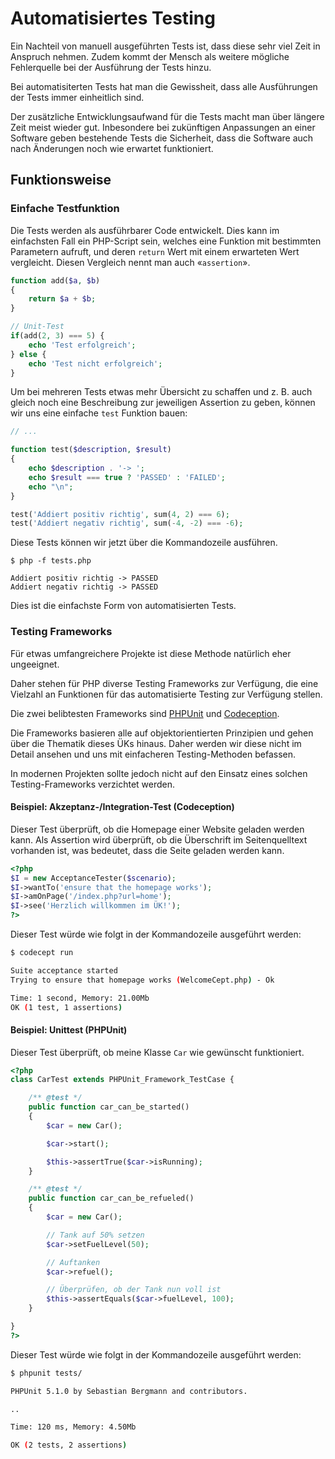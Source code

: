 # Automatisiertes Testing

Ein Nachteil von manuell ausgeführten Tests ist, dass diese sehr viel Zeit in Anspruch nehmen. Zudem kommt der Mensch als weitere mögliche Fehlerquelle bei der Ausführung der Tests hinzu.

Bei automatisiterten Tests hat man die Gewissheit, dass alle Ausführungen der Tests immer einheitlich sind. 

Der zusätzliche Entwicklungsaufwand für die Tests macht man über längere Zeit meist wieder gut. Inbesondere bei zukünftigen Anpassungen an einer Software geben bestehende Tests die Sicherheit, dass die Software auch nach Änderungen noch wie erwartet funktioniert.

## Funktionsweise

### Einfache Testfunktion

Die Tests werden als ausführbarer Code entwickelt. Dies kann im einfachsten Fall ein PHP-Script sein, welches eine Funktion mit bestimmten Parametern aufruft, und deren `return` Wert mit einem erwarteten Wert vergleicht. Diesen Vergleich nennt man auch «`assertion`».

```php
function add($a, $b)
{
    return $a + $b;
}

// Unit-Test
if(add(2, 3) === 5) {
    echo 'Test erfolgreich';
} else {
    echo 'Test nicht erfolgreich';
}
```

Um bei mehreren Tests etwas mehr Übersicht zu schaffen und z. B. auch gleich noch eine Beschreibung zur jeweiligen Assertion zu geben, können wir uns eine einfache `test` Funktion bauen:

```php
// ...

function test($description, $result)
{
    echo $description . '-> ';
    echo $result === true ? 'PASSED' : 'FAILED';
    echo "\n";
}

test('Addiert positiv richtig', sum(4, 2) === 6);
test('Addiert negativ richtig', sum(-4, -2) === -6);
```

Diese Tests können wir jetzt über die Kommandozeile ausführen.

```
$ php -f tests.php

Addiert positiv richtig -> PASSED
Addiert negativ richtig -> PASSED
```


Dies ist die einfachste Form von automatisierten Tests.

### Testing Frameworks

Für etwas umfangreichere Projekte ist diese Methode natürlich eher ungeeignet. 

Daher stehen für PHP diverse Testing Frameworks zur Verfügung, die eine Vielzahl an Funktionen für das automatisierte Testing zur Verfügung stellen.

Die zwei belibtesten Frameworks sind [PHPUnit](https://phpunit.de) und [Codeception](http://codeception.com/).

Die Frameworks basieren alle auf objektorientierten Prinzipien und gehen über die Thematik dieses ÜKs hinaus. Daher werden wir diese nicht im Detail ansehen und uns mit einfacheren Testing-Methoden befassen. 

In modernen Projekten sollte jedoch nicht auf den Einsatz eines solchen Testing-Frameworks verzichtet werden.

#### Beispiel: Akzeptanz-/Integration-Test (Codeception)

Dieser Test überprüft, ob die Homepage einer Website geladen werden kann. Als Assertion wird überprüft, ob die Überschrift im Seitenquelltext vorhanden ist, was bedeutet, dass die Seite geladen werden kann.

```php
<?php
$I = new AcceptanceTester($scenario);
$I->wantTo('ensure that the homepage works');
$I->amOnPage('/index.php?url=home');
$I->see('Herzlich willkommen im ÜK!');
?>
```

Dieser Test würde wie folgt in der Kommandozeile ausgeführt werden:

```bash
$ codecept run

Suite acceptance started 
Trying to ensure that homepage works (WelcomeCept.php) - Ok

Time: 1 second, Memory: 21.00Mb
OK (1 test, 1 assertions)
```


#### Beispiel: Unittest (PHPUnit)

Dieser Test überprüft, ob meine Klasse `Car` wie gewünscht funktioniert.

```php
<?php
class CarTest extends PHPUnit_Framework_TestCase {

    /** @test */
    public function car_can_be_started()
    {
        $car = new Car();

        $car->start();

        $this->assertTrue($car->isRunning);
    }

    /** @test */
    public function car_can_be_refueled()
    {
        $car = new Car();

        // Tank auf 50% setzen
        $car->setFuelLevel(50);

        // Auftanken
        $car->refuel();

        // Überprüfen, ob der Tank nun voll ist
        $this->assertEquals($car->fuelLevel, 100);
    }

}
?>
```

Dieser Test würde wie folgt in der Kommandozeile ausgeführt werden:

```bash
$ phpunit tests/

PHPUnit 5.1.0 by Sebastian Bergmann and contributors.

..

Time: 120 ms, Memory: 4.50Mb

OK (2 tests, 2 assertions)
```
